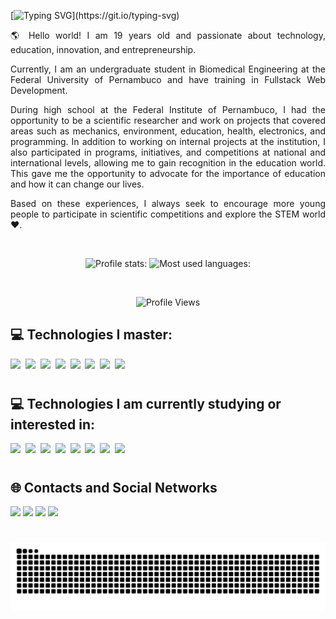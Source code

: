 [![Typing SVG](https://readme-typing-svg.demolab.com?font=Fira+Code&pause=1000&color=7467EE&random=false&width=800&height=40&lines=Hello!+My+name+is+Geovanna+Mickaella!;I+am+a+Full+Stack+Web+Developer+with+a+focus+on+Frontend!;)](https://git.io/typing-svg)

<p align="justify">🌎 Hello world! I am 19 years old and passionate about technology, education, innovation, and entrepreneurship.</p>

<p align="justify">Currently, I am an undergraduate student in Biomedical Engineering at the Federal University of Pernambuco and have training in Fullstack Web Development.</p>

<p align="justify">During high school at the Federal Institute of Pernambuco, I had the opportunity to be a scientific researcher and work on projects that covered areas such as mechanics, environment, education, health, electronics, and programming. In addition to working on internal projects at the institution, I also participated in programs, initiatives, and competitions at national and international levels, allowing me to gain recognition in the education world. This gave me the opportunity to advocate for the importance of education and how it can change our lives.</p>

<p align="justify">Based on these experiences, I always seek to encourage more young people to participate in scientific competitions and explore the STEM world ❤️.</p>

<br>

<p align="center">
<img width="400px" height="150px" src="https://github-readme-stats.vercel.app/api?username=gvmckl&show_icons=true&theme=dark" alt="Profile stats:"/>
<img width="400px" height="150px" src="https://github-readme-stats.vercel.app/api/top-langs/?username=gvmckl&layout=compact&theme=dark" alt="Most used languages:"/>
</p>

<br>

<p align="center"> <img src="https://komarev.com/ghpvc/?username=gvmckl&color=7467EE&style=plastic&label=Profile+Views" alt="Profile Views" width="130"/> </p>

## 💻 Technologies I master:

<img src="https://cdn.jsdelivr.net/gh/devicons/devicon/icons/mysql/mysql-original-wordmark.svg" width="60px"/>&nbsp;
<img src="https://cdn.jsdelivr.net/gh/devicons/devicon/icons/git/git-original.svg" width="50px"/>&nbsp;
<img src="https://cdn.jsdelivr.net/gh/devicons/devicon/icons/javascript/javascript-original.svg" width="50px"/>&nbsp;
<img src="https://cdn.jsdelivr.net/gh/devicons/devicon/icons/nodejs/nodejs-original.svg" width="50px"/>&nbsp;
<img src="https://cdn.jsdelivr.net/gh/devicons/devicon@latest/icons/axios/axios-plain.svg" width="50px"/>&nbsp;
<img src="https://cdn.jsdelivr.net/gh/devicons/devicon/icons/html5/html5-original.svg" width="50px"/>&nbsp;
<img src="https://cdn.jsdelivr.net/gh/devicons/devicon/icons/css3/css3-original.svg" width="50px"/>&nbsp;
<img src="https://cdn.jsdelivr.net/gh/devicons/devicon@latest/icons/react/react-original.svg" width="50px"/>&nbsp;

#

## 💻 Technologies I am currently studying or interested in:

<img src="https://cdn.jsdelivr.net/gh/devicons/devicon/icons/python/python-original-wordmark.svg" width="50px"/>&nbsp;
<img src="https://cdn.jsdelivr.net/gh/devicons/devicon@latest/icons/typescript/typescript-original.svg" width="50px"/>&nbsp;
<img src="https://cdn.jsdelivr.net/gh/devicons/devicon@latest/icons/tailwindcss/tailwindcss-original.svg" width="50px"/>&nbsp;
<img src="https://cdn.jsdelivr.net/gh/devicons/devicon/icons/java/java-original.svg" width="50px"/>&nbsp;
<img src="https://cdn.jsdelivr.net/gh/devicons/devicon@latest/icons/mongodb/mongodb-original.svg" width="50px"/>&nbsp;
<img src="https://cdn.jsdelivr.net/gh/devicons/devicon@latest/icons/c/c-original.svg" width="50px"/>&nbsp;
<img src="https://cdn.jsdelivr.net/gh/devicons/devicon@latest/icons/cplusplus/cplusplus-original.svg" width="50px"/>&nbsp;
<img src="https://cdn.jsdelivr.net/gh/devicons/devicon@latest/icons/csharp/csharp-original.svg" width="50px"/>&nbsp;

#

## 🌐 Contacts and Social Networks

<div> 
  <a href="https://www.instagram.com/gvmckl/" target="_blank"><img src="https://img.shields.io/badge/-Instagram-%237467EE?style=for-the-badge&logo=instagram&logoColor=white" target="_blank"></a>
  <a href="mailto:gvmckl@gmail.com"><img src="https://img.shields.io/badge/-Gmail-%237467EE?style=for-the-badge&logo=gmail&logoColor=white" target="_blank"></a>
 <a href="https://www.linkedin.com/in/geovanna-mickaella-076338262/" target="_blank">
    <img src="https://img.shields.io/badge/-LinkedIn-%237467EE?style=for-the-badge&logo=linkedin&logoColor=white"></a>
  <a href="https://open.spotify.com/user/31mnhk2dnxn3632rgbcswsllcu2y" target="_blank"><img src="https://img.shields.io/badge/-Spotify-%237467EE?style=for-the-badge&logo=spotify&logoColor=white" target="_blank"></a>
</div>

# 

<picture align="center">
  <source media="(prefers-color-scheme: dark)" srcset="https://raw.githubusercontent.com/gvmckl/gvmckl/output/github-contribution-grid-snake-dark.svg">
  <source media="(prefers-color-scheme: light)" srcset="https://raw.githubusercontent.com/gvmckl/gvmckl/output/github-contribution-grid-snake-dark.svg">
  <img align="center" alt="github contribution grid snake animation" src="https://raw.githubusercontent.com/gvmckl/gvmckl/output/github-contribution-grid-snake.svg">
</picture>
